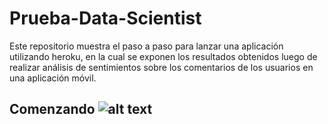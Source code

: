 # Prueba-Data-Scientist

Este repositorio muestra el paso a paso para lanzar una aplicación utilizando heroku, en la cual se exponen los resultados obtenidos luego de realizar análisis de sentimientos sobre los comentarios de los usuarios en una aplicación móvil.

## Comenzando ![alt text](https://github.com/LinaPlazas/Prueba-Data-Scientist/tree/main/Imagenes/cohete.jpg)
